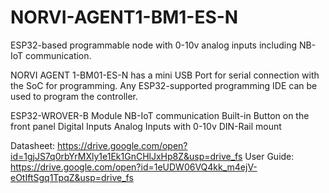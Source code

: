 # NORVI-AGENT1-BM1-ES-N
ESP32-based programmable node with 0-10v analog inputs including NB-IoT communication.

NORVI AGENT 1-BM01-ES-N has a mini USB Port for serial connection with the SoC for programming. 
Any ESP32-supported programming IDE can be used to program the controller.

ESP32-WROVER-B Module
NB-IoT communication
Built-in Button on the front panel
Digital Inputs
Analog Inputs with 0-10v
DIN-Rail mount

Datasheet:   https://drive.google.com/open?id=1gjJS7q0rbYrMXly1e1Ek1GnCHlJxHp8Z&usp=drive_fs
User Guide:  https://drive.google.com/open?id=1eUDW06VQ4kk_m4ejV-eOtIftSgq1TpqZ&usp=drive_fs
